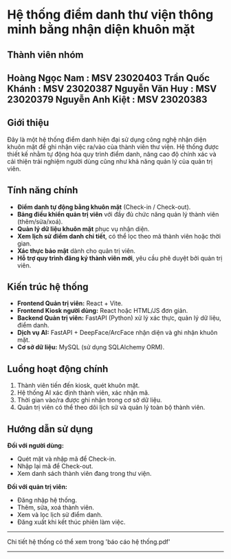 # Hệ thống điểm danh thư viện thông minh bằng nhận diện khuôn mặt

## Thành viên nhóm
Hoàng Ngọc Nam : MSV 23020403
Trần Quốc Khánh : MSV 23020387
Nguyễn Văn Huy : MSV 23020379
Nguyễn Anh Kiệt : MSV 23020383
---

## Giới thiệu

Đây là một hệ thống điểm danh hiện đại sử dụng công nghệ nhận diện khuôn mặt để ghi nhận việc ra/vào của thành viên thư viện. Hệ thống được thiết kế nhằm tự động hóa quy trình điểm danh, nâng cao độ chính xác và cải thiện trải nghiệm người dùng cũng như khả năng quản lý của quản trị viên.

## Tính năng chính

- **Điểm danh tự động bằng khuôn mặt** (Check-in / Check-out).
- **Bảng điều khiển quản trị viên** với đầy đủ chức năng quản lý thành viên (thêm/sửa/xoá).
- **Quản lý dữ liệu khuôn mặt** phục vụ nhận diện.
- **Xem lịch sử điểm danh chi tiết**, có thể lọc theo mã thành viên hoặc thời gian.
- **Xác thực bảo mật** dành cho quản trị viên.
- **Hỗ trợ quy trình đăng ký thành viên mới**, yêu cầu phê duyệt bởi quản trị viên.

## Kiến trúc hệ thống

- **Frontend Quản trị viên:** React + Vite.
- **Frontend Kiosk người dùng:** React hoặc HTML/JS đơn giản.
- **Backend Quản trị viên:** FastAPI (Python) xử lý xác thực, quản lý dữ liệu, điểm danh.
- **Dịch vụ AI:** FastAPI + DeepFace/ArcFace nhận diện và ghi nhận khuôn mặt.
- **Cơ sở dữ liệu:** MySQL (sử dụng SQLAlchemy ORM).

## Luồng hoạt động chính

1. Thành viên tiến đến kiosk, quét khuôn mặt.
2. Hệ thống AI xác định thành viên, xác nhận mã.
3. Thời gian vào/ra được ghi nhận trong cơ sở dữ liệu.
4. Quản trị viên có thể theo dõi lịch sử và quản lý toàn bộ thành viên.

## Hướng dẫn sử dụng

**Đối với người dùng:**
- Quét mặt và nhập mã để Check-in.
- Nhập lại mã để Check-out.
- Xem danh sách thành viên đang trong thư viện.

**Đối với quản trị viên:**
- Đăng nhập hệ thống.
- Thêm, sửa, xoá thành viên.
- Xem và lọc lịch sử điểm danh.
- Đăng xuất khi kết thúc phiên làm việc.
---
Chi tiết hệ thống có thể xem trong 'báo cáo hệ thống.pdf'

---
